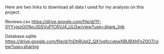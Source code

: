 Here are two links to download all data I used for my analysis on this project. 

Reviews.csv
https://drive.google.com/file/d/1Y-0YYyjpzG01knJSiSVuFfC6VJ4_ULGw/view?usp=share_link


Database.sqlite
https://drive.google.com/file/d/1nDhRUpI2_QX1vqfccvbwXBUBXhFnZ0O7/view?usp=sharing


